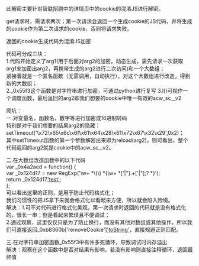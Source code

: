 此解密主要针对智联招聘中的详情页中的cookie的混淆JS进行解密。   

get请求时，需请求两次；第一次请求会返回一个生成cookie的JS代码，并将生成的cookie作为第二次请求的cookie，否则将请求失败。  

返回的cookie生成代码为混淆JS加密  

代码可分成三块：  
1.代码开始定义了arg1(用于后面对arg2的加密，动态生成，需先请求一次获取arg1来加密出arg2，再携带生成的arg2进行二次访问)和一个大数组；  
  紧接着就是一个匿名函数（无需调用，自动执行），对这个大数组进行改造，得到新的大数组；  
2._0x55f3这个函数是对字符串进行加密，可通过python进行复写
3.l()可视作一个调度函数，最后返回的arg2即我们想要的cookie中唯一有效的acw_sc__v2


爬坑：  
一.对变量名，函数名，数字等进行加密或16进制转码  
特别是对于我们想要的结果arg2的隐藏：  
setTimeout('\x72\x65\x6c\x6f\x61\x64\x28\x61\x72\x67\x32\x29',0x2)；  
其中setTimeout函数的第一个参数解密出来即为reload(arg2)，则可看出，整个代码返回的arg2就是cookie中的acw_sc__v2。  

二.在大数组改造函数中的以下代码  
var _0x4a2aed = function() {  
     var _0x124d17 = new RegExp('\\w+ *\\(\\) *{\\w+ *[\'|\"].+[\'|\"];? *}');  
     return _0x124d17['test'](_0xb8360b['removeCookie']['toString']());  
};  
可以看出这里的正则，是用于防止代码格式化；  
我们习惯性的把JS拿下来就会格式化以看起来方便，所以就会陷入险境。  
解决：1.可不对代码进行格式化美观，第一次请求时返回的代码就是没有格式化的，很长一串；但是看起来繁琐且不便调试；  
2.通过观察，这里仅仅只是为了防止换行，而没有其他对数组或其他操作，所以我们可直接返回_0xb8360b['removeCookie']['toString']()，直接规避正则匹配。  

三.在对字符串加密函数_0x55f3中有许多死循环，导致调试时内存溢出  
解决：观察在这个函数中是否对结果有影响，若没有影响则直接注释循环，返回最终值  
